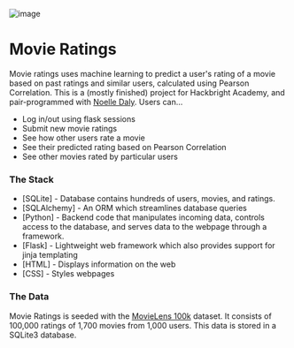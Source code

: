 ![image](/static/images/search_screenshot.png)
# Movie Ratings

Movie ratings uses machine learning to predict a user's rating of a movie based on past ratings and similar users, calculated using Pearson Correlation. This is a (mostly finished) project for Hackbright Academy, and pair-programmed with [Noelle Daly](http://noelledaley.github.io/).
Users can...
  - Log in/out using flask sessions
  - Submit new movie ratings
  - See how other users rate a movie
  - See their predicted rating based on Pearson Correlation
  - See other movies rated by particular users

### The Stack
* [SQLite] - Database contains hundreds of users, movies, and ratings.
* [SQLAlchemy] - An ORM which streamlines database queries
* [Python] - Backend code that manipulates incoming data, controls access to the database, and serves data to the webpage through a framework.
* [Flask] - Lightweight web framework which also provides support for jinja templating
* [HTML] - Displays information on the web
* [CSS] - Styles webpages

### The Data
Movie Ratings is seeded with the [MovieLens 100k](http://www.grouplens.org/node/73) dataset. It consists of 100,000 ratings of 1,700 movies from 1,000 users. This data is stored in a SQLite3 database.
